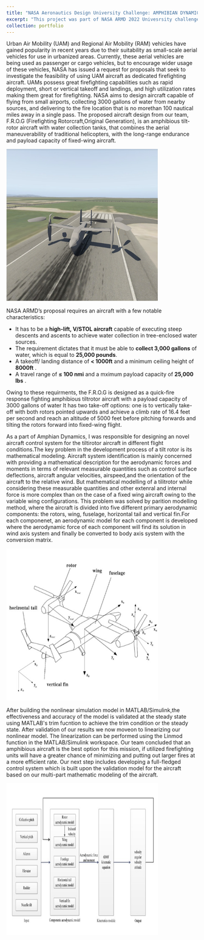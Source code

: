 ```yaml
---
title: "NASA Aeronautics Design University Challenge: AMPHIBIAN DYNAMICS"
excerpt: "This project was part of NASA ARMD 2022 Univesrsity challenge <br/><img src='/images/frog.jpg'>"
collection: portfolio
---
```

Urban Air Mobility (UAM) and Regional Air Mobility (RAM) vehicles have gained popularity in recent years due to their suitability as small-scale aerial vehicles for use in urbanized areas. Currently, these aerial vehicles are being used as passenger or cargo vehicles, but to encourage wider usage of these vehicles, NASA has issued a request for proposals that seek to investigate the feasibility of using UAM aircraft as dedicated firefighting aircraft. UAMs possess great firefighting capabilities such as rapid deployment, short or vertical takeoff and landings, and high utilization rates making them great for firefighting. NASA aims to design aircraft capable of flying from small airports, collecting 3000 gallons of water from nearby sources, and delivering to the fire location that is no morethan 100 nautical miles away in a single pass. The proposed aircraft design from our team, F.R.O.G (Firefighting Rotorcraft,Original Generation), is an amphibious tilt-rotor aircraft with water collection tanks, that combines the aerial maneuverability of traditional helicopters, with the long-range endurance and payload capacity of fixed-wing aircraft. 

<img width ='400' height ='400' src='/images/frog.jpg'>

NASA ARMD’s proposal requires an aircraft with a few notable characteristics: 
* It has to be a **high-lift, V/STOL aircraft** capable of executing steep descents and ascents to achieve water collection in tree-enclosed water sources.
* The requirement dictates that it must be able to **collect 3,000 gallons** of water, which is equal to **25,000 pounds**.
* A takeoff/ landing distance of **< 1000ft** and a minimum ceiling height of **8000ft** .
* A travel range of **≤ 100 nmi** and a mximum payload capacity of **25,000 lbs** .  


Owing to these requirments, the F.R.O.G is designed as a quick-fire response fighting amphibious tiltrotor aircraft with a payload capacity of 3000 gallons of water 
It has two take-off options: one is to vertically take-off with both rotors pointed upwards and achieve a climb rate of 16.4 feet per second and reach an altitude
of 5000 feet before pitching forwards and tilting the rotors forward into fixed-wing flight. 

As a part of Amphian Dynamics, I was responsible for designing an novel aircraft control system for the tiltirotor aircraft in different flight conditions.The key problem in the development process of a tilt rotor is its mathematical modeling. Aircraft system identification is mainly concerned with providing a
mathematical description for the aerodynamic forces and moments in terms of relevant measurable quantities such as control surface deflections, aircraft angular velocities, airspeed,and the orientation of the aircraft to the relative wind. But mathematical modelling of a tilitrotor while considering these measurable quantities and other extenral and internal force is more complex than on the case of a fixed wing aircraft owing to the variable wing configurations. This problem was solved by  parition modelling method, where the aircraft is divided into five different primary aerodynamic components: the rotors, wing, fuselage, horizontal tail and vertical fin.For each componenet, an aerodynamic model for each component is developed where the aerodynamic force of each component will find its solution in wind axis system and finally be converted to body axis system with the conversion matrix. 

<img width ='400' height ='400' src='/images/tiltrotor_comp.jpg'>

After building the nonlinear simulation model in MATLAB/Simulink,the effectiveness and accuracy of the model is validated at the steady state using MATLAB's trim fucntion to achieve the trim condition or the steady state. After validation of our results we now moveon to linearizing our nonlinear model. The linearization can be performed using the Linmod function in the MATLAB/Simulink workspace. Our team concluded that an amphibious aircraft is the best option for this mission, if utilized firefighting units will have a greater chance of minimizing and putting out larger fires at a more efficient rate. Our next step includes developing a full-fledged control system which is built upon the validation model for the aircraft based on our multi-part mathematic modeling of the aircraft.

<img width ='400' height ='400' src='/images/simulink_model.jpg'>
